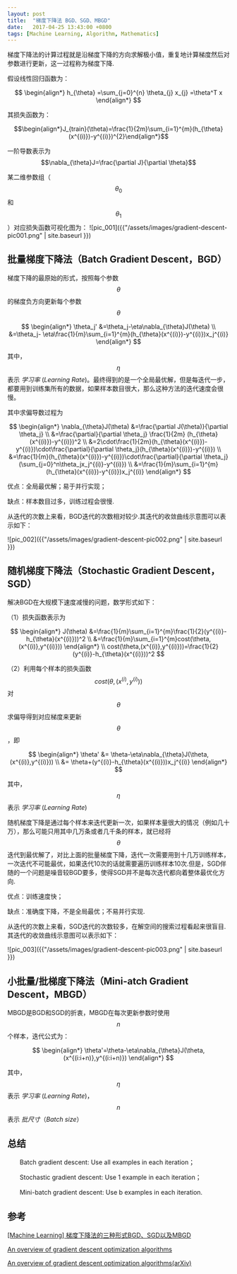 ```yaml
---
layout: post
title:  "梯度下降法 BGD、SGD、MBGD"
date:   2017-04-25 13:43:00 +0800
tags: [Machine Learning, Algorithm, Mathematics]
---
```

梯度下降法的计算过程就是沿梯度下降的方向求解极小值，重复地计算梯度然后对参数进行更新，这一过程称为梯度下降.


假设线性回归函数为：

$$
\begin{align*}
h_{\theta}
=\sum_{j=0}^{n} \theta_{j} x_{j}
=\theta^T x
\end{align*}
$$

其损失函数为：

$$\begin{align*}J_{train}(\theta)=\frac{1}{2m}\sum_{i=1}^{m}(h_{\theta}(x^{(i)})-y^{(i)})^{2}\end{align*}$$

一阶导数表示为$$\nabla_{\theta}J=\frac{\partial J}{\partial \theta}$$

某二维参数组（$$\theta_{0}$$ 和 $$\theta_{1}$$）对应损失函数可视化图为：
![pic_001]({{"/assets/images/gradient-descent-pic001.png" | site.baseurl }})

## 批量梯度下降法（Batch Gradient Descent，BGD）
梯度下降的最原始的形式，按照每个参数$$\theta$$的梯度负方向更新每个参数$$\theta$$

$$
\begin{align*}
\theta_j'
&=\theta_j-\eta\nabla_{\theta}J(\theta) \\
&=\theta_j- \eta\frac{1}{m}\sum_{i=1}^{m}(h_{\theta}(x^{(i)})-y^{(i)})x_j^{(i)}
\end{align*}
$$

其中，$$\eta$$表示 _学习率_ (_Learning Rate_)。最终得到的是一个全局最优解，但是每迭代一步，都要用到训练集所有的数据，如果样本数目很大，那么这种方法的迭代速度会很慢。

其中求偏导数过程为

$$ \begin{align*}
\nabla_{\theta}J(\theta)
&=\frac{\partial J(\theta)}{\partial \theta_j} \\
&=\frac{\partial}{\partial \theta_j} \frac{1}{2m} (h_{\theta}(x^{(i)})-y^{(i)})^2 \\
&=2\cdot\frac{1}{2m}(h_{\theta}(x^{(i)})-y^{(i)})\cdot\frac{\partial}{\partial \theta_j}(h_{\theta}(x^{(i)})-y^{(i)}) \\
&=\frac{1}{m}(h_{\theta}(x^{(i)})-y^{(i)})\cdot\frac{\partial}{\partial \theta_j}(\sum_{j=0}^n\theta_jx_j^{(i)}-y^{(i)}) \\
&=\frac{1}{m}\sum_{i=1}^{m}(h_{\theta}(x^{(i)})-y^{(i)})x_j^{(i)}
\end{align*}
$$

优点：全局最优解；易于并行实现；

缺点：样本数目过多，训练过程会很慢.

从迭代的次数上来看，BGD迭代的次数相对较少.其迭代的收敛曲线示意图可以表示如下：

![pic_002]({{"/assets/images/gradient-descent-pic002.png" | site.baseurl }})


## 随机梯度下降法（Stochastic Gradient Descent，SGD）
解决BGD在大规模下速度减慢的问题，数学形式如下：

（1）损失函数表示为

$$
\begin{align*}
J(\theta)
&=\frac{1}{m}\sum_{i=1}^{m}\frac{1}{2}(y^{(i)}-h_{\theta}(x^{(i)}))^2 \\
&=\frac{1}{m}\sum_{i=1}^{m}cost(\theta,(x^{(i)},y^{(i)}))
\end{align*} \\
cost(\theta,(x^{(i)},y^{(i)}))=\frac{1}{2}(y^{(i)}-h_{\theta}(x^{(i)}))^2
$$

（2）利用每个样本的损失函数$$cost(\theta,(x^{(i)},y^{(i)}))$$对$$\theta$$求偏导得到对应梯度来更新$$\theta$$，即

$$
\begin{align*}
\theta'
&= \theta-\eta\nabla_{\theta}J(\theta,(x^{(i)},y^{(i)})) \\
&= \theta+(y^{(i)}-h_{\theta}(x^{(i)}))x_j^{(i)}
\end{align*}
$$

其中，$$\eta$$表示 _学习率_ (_Learning Rate_)

随机梯度下降是通过每个样本来迭代更新一次，如果样本量很大的情况（例如几十万），那么可能只用其中几万条或者几千条的样本，就已经将$$\theta$$迭代到最优解了，对比上面的批量梯度下降，迭代一次需要用到十几万训练样本，一次迭代不可能最优，如果迭代10次的话就需要遍历训练样本10次.但是，SGD伴随的一个问题是噪音较BGD要多，使得SGD并不是每次迭代都向着整体最优化方向.

优点：训练速度快；

缺点：准确度下降，不是全局最优；不易并行实现.

从迭代的次数上来看，SGD迭代的次数较多，在解空间的搜索过程看起来很盲目.其迭代的收敛曲线示意图可以表示如下：

![pic_003]({{"/assets/images/gradient-descent-pic003.png" | site.baseurl }})

## 小批量/批梯度下降法（Mini-atch Gradient Descent，MBGD）
MBGD是BGD和SGD的折衷，MBGD在每次更新参数时使用$$n$$个样本，迭代公式为：

$$
\begin{align*}
\theta'=\theta-\eta\nabla_{\theta}J(\theta,(x^{(i:i+n)},y^{(i:i+n)})
\end{align*}
$$

其中，$$\eta$$表示 _学习率_ (_Learning Rate_)，$$n$$表示 _批尺寸_（_Batch size_）

## 总结
　　Batch gradient descent: Use all examples in each iteration；

　　Stochastic gradient descent: Use 1 example in each iteration；

　　Mini-batch gradient descent: Use b examples in each iteration.
## 参考

[[Machine Learning] 梯度下降法的三种形式BGD、SGD以及MBGD](http://www.cnblogs.com/maybe2030/p/5089753.html)

[An overview of gradient descent optimization algorithms](http://sebastianruder.com/optimizing-gradient-descent/)

[An overview of gradient descent optimization algorithms(arXiv)](https://arxiv.org/abs/1609.04747)